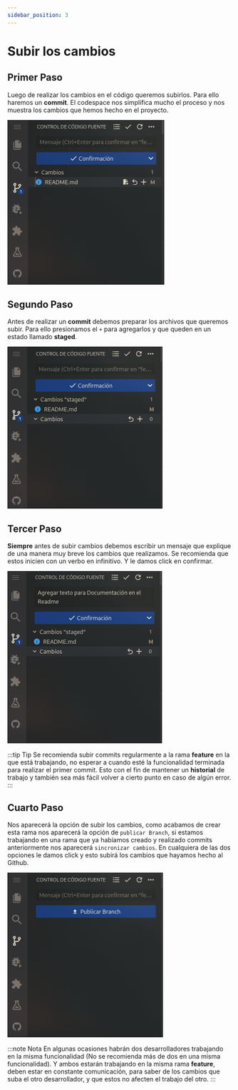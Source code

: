 ```yaml
---
sidebar_position: 3
---
```


# Subir los cambios

## Primer Paso

Luego de realizar los cambios en el código queremos subirlos. Para ello haremos un **commit**. El codespace nos simplifica mucho el proceso y nos muestra los cambios que hemos hecho en el proyecto.

![cambios](./img/8cambios.png)

## Segundo Paso

Antes de realizar un **commit** debemos preparar los archivos que queremos subir. Para ello presionamos el `+` para agregarlos y que queden en un estado llamado **staged**.

![stage](./img/9stage.png)

## Tercer Paso

**Siempre** antes de subir cambios debemos escribir un mensaje que explique de una manera muy breve los cambios que realizamos. Se recomienda que estos inicien con un verbo en infinitivo. Y le damos click en confirmar.

![Commit](./img/10commit.png)

:::tip Tip
Se recomienda subir commits regularmente a la rama **feature** en la que está trabajando, no esperar a cuando esté la funcionalidad terminada para realizar el primer commit. Esto con el fin de mantener un **historial** de trabajo y también sea más fácil volver a cierto punto en caso de algún error.
:::

## Cuarto Paso

Nos aparecerá la opción de subir los cambios, como acabamos de crear esta rama nos aparecerá la opción de `publicar Branch`, si estamos trabajando en una rama que ya habíamos creado y realizado commits anteriormente nos aparecerá `sincronizar cambios`. En cualquiera de las dos opciones le damos click y esto subirá los cambios que hayamos hecho al Github.

![Publicar](./img/11publish.png)

:::note Nota
En algunas ocasiones habrán dos desarrolladores trabajando en la misma funcionalidad (No se recomienda más de dos en una misma funcionalidad). Y ambos estarán trabajando en la misma rama **feature**, deben estar en constante comunicación, para saber de los cambios que suba el otro desarrollador, y que estos no afecten el trabajo del otro.
:::
